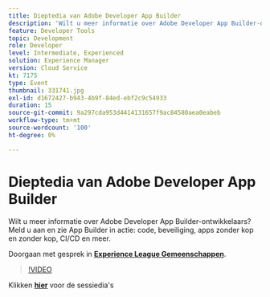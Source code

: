 ```yaml
---
title: Dieptedia van Adobe Developer App Builder
description: 'Wilt u meer informatie over Adobe Developer App Builder-ontwikkelaars? Word lid van ons en bekijk Adobe Developer App Builder in actie: code, beveiliging, apps zonder kop en zonder kop, CI/CD en meer. Deze sessie is afgeleverd als onderdeel van de Adobe Developers Live Content-gebeurtenis.'
feature: Developer Tools
topic: Development
role: Developer
level: Intermediate, Experienced
solution: Experience Manager
version: Cloud Service
kt: 7175
type: Event
thumbnail: 331741.jpg
exl-id: d1672427-b943-4b9f-84ed-ebf2c9c54933
duration: 15
source-git-commit: 9a297cda953d4414131657f9ac84580aea0eabeb
workflow-type: tm+mt
source-wordcount: '100'
ht-degree: 0%

---
```


# Dieptedia van Adobe Developer App Builder

Wilt u meer informatie over Adobe Developer App Builder-ontwikkelaars? Meld u aan en zie App Builder in actie: code, beveiliging, apps zonder kop en zonder kop, CI/CD en meer.

Doorgaan met gesprek in **[Experience League Gemeenschappen](https://adobe.ly/36Yd3v6)**.

>[!VIDEO](https://video.tv.adobe.com/v/331741/?quality=12&learn=on&hidetitle=true)

Klikken **[hier](/help/adobe-developers-live/assets/app-builder.pdf)** voor de sessiedia&#39;s
